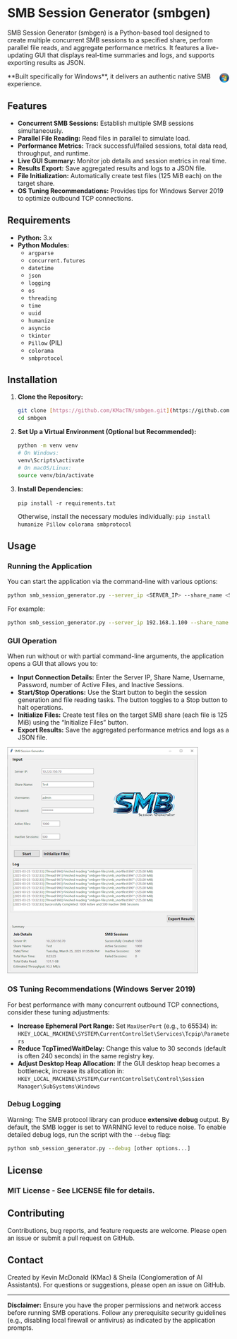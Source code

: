 # SMB Session Generator (smbgen)

SMB Session Generator (smbgen) is a Python-based tool designed to create multiple concurrent SMB sessions to a specified share, perform parallel file reads, and aggregate performance metrics. It features a live-updating GUI that displays real-time summaries and logs, and supports exporting results as JSON.

<img src="images/windows-icon.png" alt="Microsoft Windows Icon" width="24" style="float: right; margin-left: 10px;">
**Built specifically for Windows**, it delivers an authentic native SMB experience.

## Features

- **Concurrent SMB Sessions:** Establish multiple SMB sessions simultaneously.
- **Parallel File Reading:** Read files in parallel to simulate load.
- **Performance Metrics:** Track successful/failed sessions, total data read, throughput, and runtime.
- **Live GUI Summary:** Monitor job details and session metrics in real time.
- **Results Export:** Save aggregated results and logs to a JSON file.
- **File Initialization:** Automatically create test files (125 MiB each) on the target share.
- **OS Tuning Recommendations:** Provides tips for Windows Server 2019 to optimize outbound TCP connections.

## Requirements

- **Python:** 3.x
- **Python Modules:**
    - `argparse`
    - `concurrent.futures`
    - `datetime`
    - `json`
    - `logging`
    - `os`
    - `threading`
    - `time`
    - `uuid`
    - `humanize`
    - `asyncio`
    - `tkinter`
    - `Pillow` (PIL)
    - `colorama`
    - `smbprotocol`

## Installation

1.  **Clone the Repository:**

    ```bash
    git clone [https://github.com/KMacTN/smbgen.git](https://github.com/KMacTN/smbgen.git)
    cd smbgen
    ```

2.  **Set Up a Virtual Environment (Optional but Recommended):**

    ```bash
    python -m venv venv
    # On Windows:
    venv\Scripts\activate
    # On macOS/Linux:
    source venv/bin/activate
    ```

3.  **Install Dependencies:**

    `pip install -r requirements.txt`

    Otherwise, install the necessary modules individually:
    `pip install humanize Pillow colorama smbprotocol`

## Usage

### Running the Application

You can start the application via the command-line with various options:

```bash
python smb_session_generator.py --server_ip <SERVER_IP> --share_name <SHARE_NAME> --num_active_files <NUM_ACTIVE_FILES> --num_inactive_sessions <NUM_INACTIVE_SESSIONS> --username <USERNAME> --password <PASSWORD>
```

For example:

```bash
python smb_session_generator.py --server_ip 192.168.1.100 --share_name Test --num_active_files 10 --num_inactive_sessions 5 --username user --password pass
```

### GUI Operation

When run without or with partial command-line arguments, the application opens a GUI that allows you to:

-   **Input Connection Details:** Enter the Server IP, Share Name, Username, Password, number of Active Files, and Inactive Sessions.
-   **Start/Stop Operations:** Use the Start button to begin the session generation and file reading tasks. The button toggles to a Stop button to halt operations.
-   **Initialize Files:** Create test files on the target SMB share (each file is 125 MiB) using the “Initialize Files” button.
-   **Export Results:** Save the aggregated performance metrics and logs as a JSON file.

![Example of smbgen GUI after job completion](images/smbgen-examplegui.png)

### OS Tuning Recommendations (Windows Server 2019)

For best performance with many concurrent outbound TCP connections, consider these tuning adjustments:

-   **Increase Ephemeral Port Range:**
    Set `MaxUserPort` (e.g., to 65534) in:
    `HKEY_LOCAL_MACHINE\SYSTEM\CurrentControlSet\Services\Tcpip\Parameters`
-   **Reduce TcpTimedWaitDelay:**
    Change this value to 30 seconds (default is often 240 seconds) in the same registry key.
-   **Adjust Desktop Heap Allocation:**
    If the GUI desktop heap becomes a bottleneck, increase its allocation in:
    `HKEY_LOCAL_MACHINE\SYSTEM\CurrentControlSet\Control\Session Manager\SubSystems\Windows`

### Debug Logging

Warning: The SMB protocol library can produce **extensive debug** output.  By default, the SMB logger is set to WARNING level to reduce noise.  To enable detailed debug logs, run the script with the `--debug` flag:

```bash
python smb_session_generator.py --debug [other options...]
```

## License

### MIT License - See LICENSE file for details.

## Contributing

Contributions, bug reports, and feature requests are welcome.  Please open an issue or submit a pull request on GitHub.

## Contact

Created by Kevin McDonald (KMac) & Sheila (Conglomeration of AI Assistants).
For questions or suggestions, please open an issue on GitHub.

---

**Disclaimer:** Ensure you have the proper permissions and network access before running SMB operations. Follow any prerequisite security guidelines (e.g., disabling local firewall or antivirus) as indicated by the application prompts.
